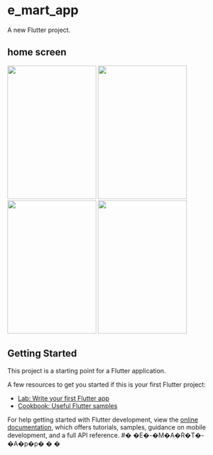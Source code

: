 # e_mart_app

A new Flutter project.
## home screen
<img src="https://user-images.githubusercontent.com/99319134/218313531-6411d43a-e7f6-40d3-bf11-676b55c5c016.jpeg" width="200" height="300" />
<img src="https://user-images.githubusercontent.com/99319134/218313533-433d9aaf-0239-4f7b-bcb0-5b5f77cf5986.jpeg" width="200" height="300" />
<img src="https://user-images.githubusercontent.com/99319134/218313536-dcd1d2a0-5d5b-4360-b6ab-b969166be9d5.jpeg" width="200" height="300" />
<img src="https://user-images.githubusercontent.com/99319134/218313534-997ad733-5525-40ee-98b7-5fd0850c8ee1.jpeg" width="200" height="300" />

## Getting Started

This project is a starting point for a Flutter application.

A few resources to get you started if this is your first Flutter project:

- [Lab: Write your first Flutter app](https://docs.flutter.dev/get-started/codelab)
- [Cookbook: Useful Flutter samples](https://docs.flutter.dev/cookbook)

For help getting started with Flutter development, view the
[online documentation](https://docs.flutter.dev/), which offers tutorials,
samples, guidance on mobile development, and a full API reference.
#� �E�-�M�A�R�T�-�A�p�p�
�
�
